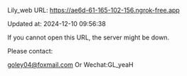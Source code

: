 Lily_web URL: https://ae6d-61-165-102-156.ngrok-free.app

Updated at: 2024-12-10 09:56:38

If you cannot open this URL, the server might be down.

Please contact: 

goley04@foxmail.com Or Wechat:GL_yeaH